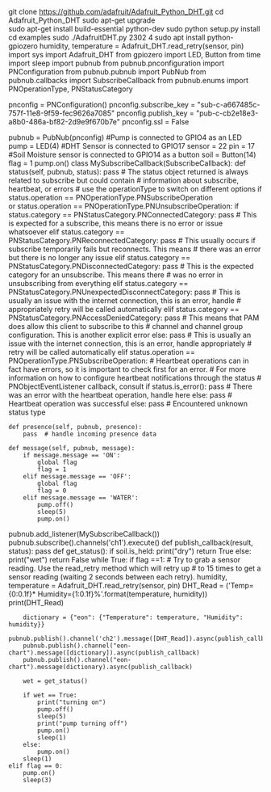git clone https://github.com/adafruit/Adafruit_Python_DHT.git
cd Adafruit_Python_DHT
sudo apt-get upgrade  
sudo apt-get install build-essential python-dev
sudo python setup.py install
cd examples
sudo ./AdafruitDHT.py 2302 4
sudo apt install python-gpiozero
humidity, temperature = Adafruit_DHT.read_retry(sensor, pin)
	import sys
import Adafruit_DHT
from gpiozero import LED, Button
from time import sleep
import pubnub
from pubnub.pnconfiguration import PNConfiguration
from pubnub.pubnub import PubNub
from pubnub.callbacks import SubscribeCallback
from pubnub.enums import PNOperationType, PNStatusCategory
 
pnconfig = PNConfiguration()
pnconfig.subscribe_key = "sub-c-a667485c-757f-11e8-9f59-fec9626a7085"
pnconfig.publish_key = "pub-c-cb2e18e3-a8b0-486a-bf82-2d9e9f670b7e"
pnconfig.ssl = False
 
pubnub = PubNub(pnconfig)
#Pump is connected to GPIO4 as an LED
pump = LED(4)
#DHT Sensor is connected to GPIO17
sensor = 22
pin = 17
#Soil Moisture sensor is connected to GPIO14 as a button
soil = Button(14)
flag = 1
pump.on()
class MySubscribeCallback(SubscribeCallback):
    def status(self, pubnub, status):
        pass
        # The status object returned is always related to subscribe but could contain
        # information about subscribe, heartbeat, or errors
        # use the operationType to switch on different options
        if status.operation == PNOperationType.PNSubscribeOperation \
                or status.operation == PNOperationType.PNUnsubscribeOperation:
            if status.category == PNStatusCategory.PNConnectedCategory:
                pass
                # This is expected for a subscribe, this means there is no error or issue whatsoever
            elif status.category == PNStatusCategory.PNReconnectedCategory:
                pass
                # This usually occurs if subscribe temporarily fails but reconnects. This means
                # there was an error but there is no longer any issue
            elif status.category == PNStatusCategory.PNDisconnectedCategory:
                pass
                # This is the expected category for an unsubscribe. This means there
                # was no error in unsubscribing from everything
            elif status.category == PNStatusCategory.PNUnexpectedDisconnectCategory:
                pass
                # This is usually an issue with the internet connection, this is an error, handle
                # appropriately retry will be called automatically
            elif status.category == PNStatusCategory.PNAccessDeniedCategory:
                pass
                # This means that PAM does allow this client to subscribe to this
                # channel and channel group configuration. This is another explicit error
            else:
                pass
                # This is usually an issue with the internet connection, this is an error, handle appropriately
                # retry will be called automatically
        elif status.operation == PNOperationType.PNSubscribeOperation:
            # Heartbeat operations can in fact have errors, so it is important to check first for an error.
            # For more information on how to configure heartbeat notifications through the status
            # PNObjectEventListener callback, consult <link to the PNCONFIGURATION heartbeart config>
            if status.is_error():
                pass
                # There was an error with the heartbeat operation, handle here
            else:
                pass
                # Heartbeat operation was successful
        else:
            pass
            # Encountered unknown status type
 
    def presence(self, pubnub, presence):
        pass  # handle incoming presence data
 
    def message(self, pubnub, message):
        if message.message == 'ON':
        	global flag
        	flag = 1
        elif message.message == 'OFF':
			global flag
			flag = 0
        elif message.message == 'WATER':
        	pump.off()
        	sleep(5)
        	pump.on()
 
 
pubnub.add_listener(MySubscribeCallback())
pubnub.subscribe().channels('ch1').execute()
def publish_callback(result, status):
	pass
def get_status():
	if soil.is_held:
		print("dry")
		return True
	else:
		print("wet")
		return False
while True:
	if flag ==1:
		# Try to grab a sensor reading.  Use the read_retry method which will retry up
		# to 15 times to get a sensor reading (waiting 2 seconds between each retry).
		humidity, temperature = Adafruit_DHT.read_retry(sensor, pin)
		DHT_Read = ('Temp={0:0.1f}*  Humidity={1:0.1f}%'.format(temperature, humidity))
		print(DHT_Read)

		dictionary = {"eon": {"Temperature": temperature, "Humidity": humidity}}
		pubnub.publish().channel('ch2').message([DHT_Read]).async(publish_callback)
		pubnub.publish().channel("eon-chart").message([dictionary]).async(publish_callback)
		pubnub.publish().channel("eon-chart").message(dictionary).async(publish_callback)

		wet = get_status()

		if wet == True:
		    print("turning on")
		    pump.off()
		    sleep(5)
		    print("pump turning off")
		    pump.on()
		    sleep(1)
		else:
		    pump.on()
		sleep(1)
	elif flag == 0:
		pump.on()
		sleep(3)
